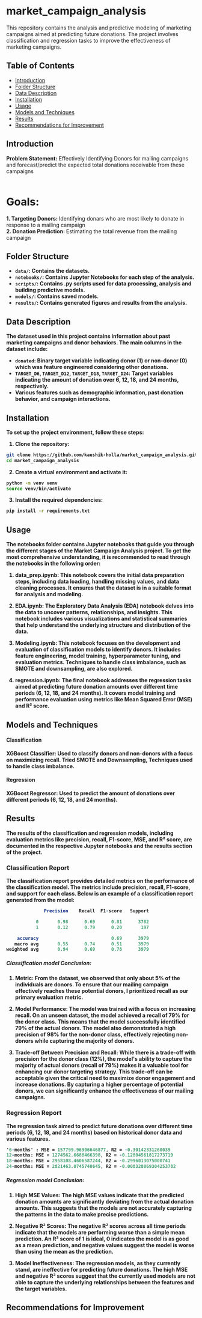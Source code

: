 # market_campaign_analysis
This repository contains the analysis and predictive modeling of marketing campaigns aimed at predicting future donations. The project involves classification and regression tasks to improve the effectiveness of marketing campaigns.

## Table of Contents

- [Introduction](#introduction)
- [Folder Structure](#folder-structure)
- [Data Description](#data-description)
- [Installation](#installation)
- [Usage](#usage)
- [Models and Techniques](#models-and-techniques)
- [Results](#results)
- [Recommendations for Improvement](#recommendations-for-improvement)


## Introduction
<b>Problem Statement:</b> Effectively Identifying Donors for mailing campaigns and forecast/predict the expected total donations receivable from these campaigns <br>
<br>
# Goals:
<b>1. Targeting Donors: </b>Identifying donars who are most likely to donate in response to a mailing campaign <br>
<b>2. Donation Prediction: </b>Estimating the total revenue from the mailing campaign <b>
<br>

## Folder Structure
- `data/`: Contains the datasets.
- `notebooks/`: Contains Jupyter Notebooks for each step of the analysis.
- `scripts/`: Contains .py scripts used for data processing, analysis and building predictive models.
- `models/`: Contains saved models.
- `results/`: Contains generated figures and results from the analysis.

## Data Description

The dataset used in this project contains information about past marketing campaigns and donor behaviors. The main columns in the dataset include:

- `donated`: Binary target variable indicating donor (1) or non-donor (0) which was feature engineered considering other donations.
- `TARGET_D6`, `TARGET_D12`, `TARGET_D18`, `TARGET_D24`: Target variables indicating the amount of donation over 6, 12, 18, and 24 months, respectively.
- Various features such as demographic information, past donation behavior, and campaign interactions.

## Installation

To set up the project environment, follow these steps:

1. Clone the repository:

```bash
git clone https://github.com/kaushik-holla/market_campaign_analysis.git
cd market_campaign_analysis
```

2. Create a virtual environment and activate it:

```bash
python -m venv venv
source venv/bin/activate 
```

3. Install the required dependencies:

```bash
pip install -r requirements.txt
```

## Usage

The notebooks folder contains Jupyter notebooks that guide you through the different stages of the Market Campaign Analysis project. To get the most comprehensive understanding, it is recommended to read through the notebooks in the following order:

1. data_prep.ipynb:
This notebook covers the initial data preparation steps, including data loading, handling missing values, and data cleaning processes. It ensures that the dataset is in a suitable format for analysis and modeling.

2. EDA.ipynb:
The Exploratory Data Analysis (EDA) notebook delves into the data to uncover patterns, relationships, and insights. This notebook includes various visualizations and statistical summaries that help understand the underlying structure and distribution of the data.

3. Modeling.ipynb:
This notebook focuses on the development and evaluation of classification models to identify donors. It includes feature engineering, model training, hyperparameter tuning, and evaluation metrics. Techniques to handle class imbalance, such as SMOTE and downsampling, are also explored.

4. regression.ipynb:
The final notebook addresses the regression tasks aimed at predicting future donation amounts over different time periods (6, 12, 18, and 24 months). It covers model training and performance evaluation using metrics like Mean Squared Error (MSE) and R² score.


## Models and Techniques
#### Classification

XGBoost Classifier: Used to classify donors and non-donors with a focus on maximizing recall.
Tried SMOTE and Downsampling, Techniques used to handle class imbalance.

#### Regression
XGBoost Regressor: Used to predict the amount of donations over different periods (6, 12, 18, and 24 months).


## Results
The results of the classification and regression models, including evaluation metrics like precision, recall, F1-score, MSE, and R² score, are documented in the respective Jupyter notebooks and the results section of the project.

### Classification Report

The classification report provides detailed metrics on the performance of the classification model. The metrics include precision, recall, F1-score, and support for each class. Below is an example of a classification report generated from the model:

```mathematica
              Precision    Recall  F1-score   Support

           0       0.98      0.69      0.81      3782
           1       0.12      0.79      0.20       197

    accuracy                           0.69      3979
   macro avg       0.55      0.74      0.51      3979
weighted avg       0.94      0.69      0.78      3979
```

##### Classification model Conclusion:

1. Metric:
    From the dataset, we observed that only about 5% of the individuals are donors. To ensure that our mailing campaign effectively reaches these potential donors, I prioritized recall as our primary evaluation metric.

2. Model Performance:
    The model was trained with a focus on increasing recall. On an unseen dataset, the model achieved a recall of 79% for the donor class. This means that the model successfully identified 79% of the actual donors.
    The model also demonstrated a high precision of 98% for the non-donor class, effectively rejecting non-donors while capturing the majority of donors.

3. Trade-off Between Precision and Recall:
    While there is a trade-off with precision for the donor class (12%), the model's ability to capture the majority of actual donors (recall of 79%) makes it a valuable tool for enhancing our donor targeting strategy.
    This trade-off can be acceptable given the critical need to maximize donor engagement and increase donations. By capturing a higher percentage of potential donors, we can significantly enhance the effectiveness of our mailing campaigns.

### Regression Report
The regression task aimed to predict future donations over different time periods (6, 12, 18, and 24 months) based on historical donor data and various features.

```mathematica
'6-months' : MSE = 157799.96906646877, R2 = -0.30142331260039
12-months: MSE = 1274562.6688466398, R2 = -0.12804561817273719
18-months: MSE = 2958108.4606587244, R2 = -0.2996013075000741
24-months: MSE = 2821463.0745740645, R2 = -0.008328069304253782
```
##### Regression model Conclusion:

1. High MSE Values: 
    The high MSE values indicate that the predicted donation amounts are significantly deviating from the actual donation amounts. This suggests that the models are not accurately capturing the patterns in the data to make precise predictions.

2. Negative R² Scores: 
    The negative R² scores across all time periods indicate that the models are performing worse than a simple mean prediction. An R² score of 1 is ideal, 0 indicates the model is as good as a mean prediction, and negative values suggest the model is worse than using the mean as the prediction.

3. Model Ineffectiveness: 
    The regression models, as they currently stand, are ineffective for predicting future donations. The high MSE and negative R² scores suggest that the currently used models are not able to capture the underlying relationships between the features and the target variables.

## Recommendations for Improvement
